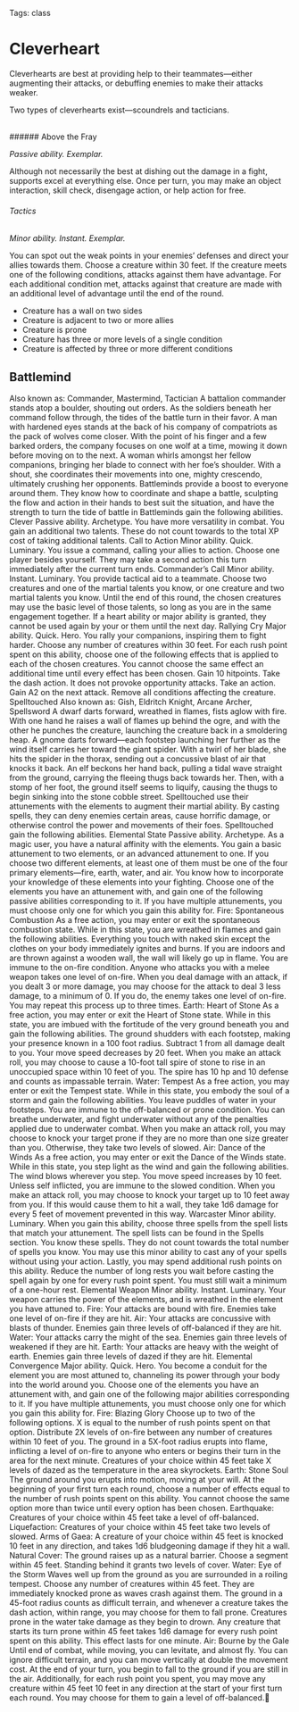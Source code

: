 Tags: class

# Cleverheart

Cleverhearts are best at providing help to their teammates—either augmenting their attacks, or debuffing enemies to make their attacks weaker. 

Two types of cleverhearts exist—scoundrels and tacticians.

<br>
###### Above the Fray

*Passive ability. Exemplar.*

Although not necessarily the best at dishing out the damage in a fight, supports excel at everything else. Once per turn, you may make an object interaction, skill check, disengage action, or help action for free.

###### Tactics

*Minor ability. Instant. Exemplar.*

You can spot out the weak points in your enemies’ defenses and direct your allies towards them. Choose a creature within 30 feet. If the creature meets one of the following conditions, attacks against them have advantage. For each additional condition met, attacks against that creature are made with an additional level of advantage until the end of the round. 

- Creature has a wall on two sides
- Creature is adjacent to two or more allies
- Creature is prone
- Creature has three or more levels of a single condition
- Creature is affected by three or more different conditions

## Battlemind
Also known as: Commander, Mastermind, Tactician
A battalion commander stands atop a boulder, shouting out orders. As the soldiers beneath her command follow through, the tides of the battle turn in their favor.
A man with hardened eyes stands at the back of his company of compatriots as the pack of wolves come closer. With the point of his finger and a few barked orders, the company focuses on one wolf at a time, mowing it down before moving on to the next. 
A woman whirls amongst her fellow companions, bringing her blade to connect with her foe’s shoulder. With a shout, she coordinates their movements into one, mighty crescendo, ultimately crushing her opponents.
Battleminds provide a boost to everyone around them. They know how to coordinate and shape a battle, sculpting the flow and action in their hands to best suit the situation, and have the strength to turn the tide of battle in
Battleminds gain the following abilities.
Clever
Passive ability. Archetype.
You have more versatility in combat. You gain an additional two talents. These do not count towards to the total XP cost of taking additional talents.
Call to Action
Minor ability. Quick. Luminary.
You issue a command, calling your allies to action. Choose one player besides yourself. They may take a second action this turn immediately after the current turn ends.
Commander’s Call
Minor ability. Instant. Luminary.
You provide tactical aid to a teammate. Choose two creatures and one of the martial talents you know, or one creature and two martial talents you know. Until the end of this round, the chosen creatures may use the basic level of those talents, so long as you are in the same engagement together. If a heart ability or major ability is granted, they cannot be used again by your or them until the next day.
Rallying Cry
Major ability. Quick. Hero.
You rally your companions, inspiring them to fight harder. Choose any number of creatures within 30 feet. For each rush point spent on this ability, choose one of the following effects that is applied to each of the chosen creatures. You cannot choose the same effect an additional time until every effect has been chosen. 
Gain 10 hitpoints.
Take the dash action. It does not provoke opportunity attacks. 
Take an action.
Gain A2 on the next attack.
Remove all conditions affecting the creature.
Spelltouched
Also known as: Gish, Eldritch Knight, Arcane Archer, Spellsword
A dwarf darts forward, wreathed in flames, fists aglow with fire. With one hand he raises a wall of flames up behind the ogre, and with the other he punches the creature, launching the creature back in a smoldering heap.
A gnome darts forward—each footstep launching her further as the wind itself carries her toward the giant spider. With a twirl of her blade, she hits the spider in the thorax, sending out a concussive blast of air that knocks it back. 
An elf beckons her hand back, pulling a tidal wave straight from the ground, carrying the fleeing thugs back towards her. Then, with a stomp of her foot, the ground itself seems to liquify, causing the thugs to begin sinking into the stone cobble street.
Spelltouched use their attunements with the elements to augment their martial ability. By casting spells, they can deny enemies certain areas, cause horrific damage, or otherwise control the power and movements of their foes. 
Spelltouched gain the following abilities.
Elemental State
Passive ability. Archetype.
As a magic user, you have a natural affinity with the elements. You gain a basic attunement to two elements, or an advanced attunement to one. If you choose two different elements, at least one of them must be one of the four primary elements—fire, earth, water, and air.
You know how to incorporate your knowledge of these elements into your fighting. Choose one of the elements you have an attunement with, and gain one of the following passive abilities corresponding to it. If you have multiple attunements, you must choose only one for which you gain this ability for.
Fire: Spontaneous Combustion
As a free action, you may enter or exit the spontaneous combustion state. While in this state, you are wreathed in flames and gain the following abilities.
Everything you touch with naked skin except the clothes on your body immediately ignites and burns. If you are indoors and are thrown against a wooden wall, the wall will likely go up in flame.
You are immune to the on-fire condition.
Anyone who attacks you with a melee weapon takes one level of on-fire.
When you deal damage with an attack, if you dealt 3 or more damage, you may choose for the attack to deal 3 less damage, to a minimum of 0. If you do, the enemy takes one level of on-fire. You may repeat this process up to three times.
Earth: Heart of Stone
As a free action, you may enter or exit the Heart of Stone state. While in this state, you are imbued with the fortitude of the very ground beneath you and gain the following abilities.
The ground shudders with each footstep, making your presence known in a 100 foot radius.
Subtract 1 from all damage dealt to you.
Your move speed decreases by 20 feet.
When you make an attack roll, you may choose to cause a 10-foot tall spire of stone to rise in an unoccupied space within 10 feet of you. The spire has 10 hp and 10 defense and counts as impassable terrain.
Water: Tempest
As a free action, you may enter or exit the Tempest state. While in this state, you embody the soul of a storm and gain the following abilities.
You leave puddles of water in your footsteps.
You are immune to the off-balanced or prone condition.
You can breathe underwater, and fight underwater without any of the penalties applied due to underwater combat.
When you make an attack roll, you may choose to knock your target prone if they are no more than one size greater than you. Otherwise, they take two levels of slowed.
Air: Dance of the Winds
As a free action, you may enter or exit the Dance of the Winds state. While in this state, you step light as the wind and gain the following abilities.
The wind blows wherever you step.
You move speed increases by 10 feet.
Unless self inflicted, you are immune to the slowed condition.
When you make an attack roll, you may choose to knock your target up to 10 feet away from you. If this would cause them to hit a wall, they take 1d6 damage for every 5 feet of movement prevented in this way.
Warcaster
Minor ability. Luminary.
When you gain this ability, choose three spells from the spell lists that match your attunement. The spell lists can be found in the Spells section. You know these spells. They do not count towards the total number of spells you know.
You may use this minor ability to cast any of your spells without using your action.
Lastly, you may spend additional rush points on this ability. Reduce the number of long rests you wait before casting the spell again by one for every rush point spent. You must still wait a minimum of a one-hour rest.
Elemental Weapon
Minor ability. Instant. Luminary.
Your weapon carries the power of the elements, and is wreathed in the element you have attuned to. 
Fire: Your attacks are bound with fire. Enemies take one level of on-fire if they are hit.
Air: Your attacks are concussive with blasts of thunder. Enemies gain three levels of off-balanced if they are hit. 
Water: Your attacks carry the might of the sea. Enemies gain three levels of weakened if they are hit.
Earth: Your attacks are heavy with the weight of earth. Enemies gain three levels of dazed if they are hit.
Elemental Convergence
Major ability. Quick. Hero.
You become a conduit for the element you are most attuned to, channeling its power through your body into the world around you. 
Choose one of the elements you have an attunement with, and gain one of the following major abilities corresponding to it. If you have multiple attunements, you must choose only one for which you gain this ability for.
Fire: Blazing Glory
Choose up to two of the following options. X is equal to the number of rush points spent on that option.
Distribute 2X levels of on-fire between any number of creatures within 10 feet of you.
The ground in a 5X-foot radius erupts into flame, inflicting a level of on-fire to anyone who enters or begins their turn in the area for the next minute.
Creatures of your choice within 45 feet take X levels of dazed as the temperature in the area skyrockets.
Earth: Stone Soul
The ground around you erupts into motion, moving at your will. At the beginning of your first turn each round, choose a number of effects equal to the number of rush points spent on this ability. You cannot choose the same option more than twice until every option has been chosen.
Earthquake: Creatures of your choice within 45 feet take a level of off-balanced.
Liquefaction: Creatures of your choice within 45 feet take two levels of slowed.
Arms of Gaea: A creature of your choice within 45 feet is knocked 10 feet in any direction, and takes 1d6 bludgeoning damage if they hit a wall. 
Natural Cover: The ground raises up as a natural barrier. Choose a segment within 45 feet. Standing behind it grants two levels of cover. 
Water: Eye of the Storm
Waves well up from the ground as you are surrounded in a roiling tempest. Choose any number of creatures within 45 feet. They are immediately knocked prone as waves crash against them. The ground in a 45-foot radius counts as difficult terrain, and whenever a creature takes the dash action, within range, you may choose for them to fall prone. 
Creatures prone in the water take damage as they begin to drown. Any creature that starts its turn prone within 45 feet takes 1d6 damage for every rush point spent on this ability. This effect lasts for one minute.
Air: Bourne by the Gale
Until end of combat, while moving, you can levitate, and almost fly. You can ignore difficult terrain, and you can move vertically at double the movement cost. At the end of your turn, you begin to fall to the ground if you are still in the air. Additionally, for each rush point you spent, you may move any creature within 45 feet 10 feet in any direction at the start of your first turn each round. You may choose for them to gain a level of off-balanced.